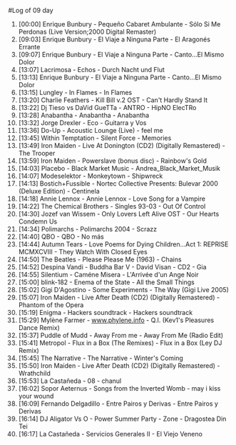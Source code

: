 #Log of 09 day

1. [00:00] Enrique Bunbury - Pequeño Cabaret Ambulante - Sólo Si Me Perdonas (Live Version;2000 Digital Remaster)
1. [09:03] Enrique Bunbury - El Viaje a Ninguna Parte - El Aragonés Errante
1. [09:07] Enrique Bunbury - El Viaje a Ninguna Parte - Canto...El Mismo Dolor
1. [13:07] Lacrimosa - Echos - Durch Nacht und Flut
1. [13:13] Enrique Bunbury - El Viaje a Ninguna Parte - Canto...El Mismo Dolor
1. [13:15] Lungley - In Flames - In Flames
1. [13:20] Charlie Feathers - Kill Bill v.2 OST - Can't Hardly Stand It
1. [13:22] Dj Tieso vs DaVid GueTTa - ANTRO - HipNO ElecTRo
1. [13:28] Anabantha - Anabantha - Anabantha
1. [13:32] Jorge Drexler - Eco - Guitarra y Vos
1. [13:36] Do-Up - Acoustic Lounge (Live) - feel me
1. [13:45] Within Temptation - Silent Force - Memories
1. [13:49] Iron Maiden - Live At Donington (CD2) (Digitally Remastered) - The Trooper
1. [13:59] Iron Maiden - Powerslave (bonus disc) - Rainbow's Gold
1. [14:03] Placebo - Black Market Music - Andrea_Black_Market_Musik
1. [14:07] Modeselektor - Monkeytown - Shipwreck
1. [14:13] Bostich+Fussible - Nortec Collective Presents: Bulevar 2000 (Deluxe Edition) - Centinela
1. [14:18] Annie Lennox - Annie Lennox - Love Song for a Vampire
1. [14:22] The Chemical Brothers - Singles 93-03 - Out Of Control
1. [14:30] Jozef van Wissem - Only Lovers Left Alive OST - Our Hearts Condemn Us
1. [14:34] Polimarchs - Polimarchs 2004 - Scrazz
1. [14:40] QBO - QBO - No más
1. [14:44] Autumn Tears - Love Poems for Dying Children...Act 1: REPRISE MCMXCVIII - They Watch With Closed Eyes
1. [14:50] The Beatles - Please Please Me (1963) - Chains
1. [14:52] Despina Vandi - Buddha Bar V - David Visan - CD2 - Gia
1. [14:55] Silentium - Caméne Misera - L'Arrivée d'un Ange Noir
1. [15:00] blink-182 - Enema of the State - All the Small Things
1. [15:02] Gigi D'Agostino - Some Experiments - The Way (Gigi Live 2005)
1. [15:07] Iron Maiden - Live After Death (CD2) (Digitally Remastered) - Phantom of the Opera
1. [15:19] Enigma - Hackers soundtrack - Hackers soundtrack
1. [15:29] Mylène Farmer - www.phylene.info - Q.I. (Kev1's Pleasures Dance Remix)
1. [15:37] Puddle of Mudd - Away From me - Away From Me (Radio Edit)
1. [15:41] Metropol - Flux in a Box (The Remixes) - Flux in a Box (Ley DJ Remix)
1. [15:45] The Narrative - The Narrative - Winter's Coming
1. [15:50] Iron Maiden - Live After Death (CD2) (Digitally Remastered) - Wrathchild
1. [15:53] La Castañeda - 08 - chanul
1. [16:02] Sopor Aeternus - Songs from the Inverted Womb - may i kiss your wound
1. [16:09] Fernando Delgadillo - Entre Pairos y Derivas - Entre Pairos y Derivas
1. [16:14] DJ Aligator Vs O - Power Summer Party - Zone - Dragostea Din Tei
1. [16:17] La Castañeda - Servicios Generales II - El Viejo Veneno
